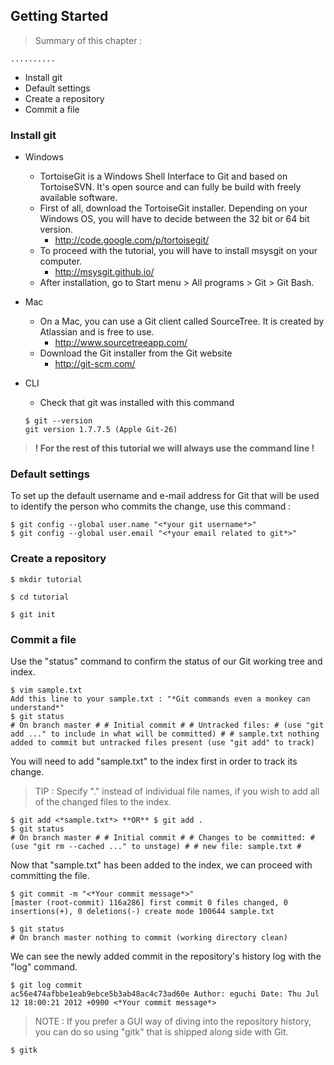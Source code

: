 ## Getting Started

> Summary of this chapter :

	.......... 

* Install git
* Default settings
* Create a repository
* Commit a file

### Install git

* Windows
  * TortoiseGit is a Windows Shell Interface to Git and based on TortoiseSVN. It's open source and can fully be build with freely available software.
  * First of all, download the TortoiseGit installer. Depending on your Windows OS, you will have to decide between the 32 bit or 64 bit version.
    * http://code.google.com/p/tortoisegit/
  * To proceed with the tutorial, you will have to install msysgit on your computer.
    * http://msysgit.github.io/
  * After installation, go to Start menu > All programs > Git > Git Bash.

* Mac
  * On a Mac, you can use a Git client called SourceTree. It is created by Atlassian and is free to use.
    * http://www.sourcetreeapp.com/
  * Download the Git installer from the Git website
    * http://git-scm.com/
* CLI
  * Check that git was installed with this command
  ```
  $ git --version 
  git version 1.7.7.5 (Apple Git-26)
  ```
> **! For the rest of this tutorial we will always use the command line !**

### Default settings

To set up the default username and e-mail address for Git that will be used to identify the person who commits the change, use this command : 

```
$ git config --global user.name "<*your git username*>"
$ git config --global user.email "<*your email related to git*>"
```

### Create a repository

```
$ mkdir tutorial

$ cd tutorial

$ git init
```

### Commit a file

Use the "status" command to confirm the status of our Git working tree and index.

```
$ vim sample.txt
Add this line to your sample.txt : "*Git commands even a monkey can understand*"
$ git status
# On branch master # # Initial commit # # Untracked files: # (use "git add ..." to include in what will be committed) # # sample.txt nothing added to commit but untracked files present (use "git add" to track)
```

You will need to add "sample.txt" to the index first in order to track its change.

> TIP : 
> Specify "." instead of individual file names, if you wish to add all of the changed files to the index.

```
$ git add <*sample.txt*> **OR** $ git add .
$ git status
# On branch master # # Initial commit # # Changes to be committed: # (use "git rm --cached ..." to unstage) # # new file: sample.txt # 
```

Now that "sample.txt" has been added to the index, we can proceed with committing the file.

```
$ git commit -m "<*Your commit message*>"
[master (root-commit) 116a286] first commit 0 files changed, 0 insertions(+), 0 deletions(-) create mode 100644 sample.txt 

$ git status 
# On branch master nothing to commit (working directory clean) 
```

We can see the newly added commit in the repository's history log with the "log" command.

```
$ git log commit 
ac56e474afbbe1eab9ebce5b3ab48ac4c73ad60e Author: eguchi Date: Thu Jul 12 18:00:21 2012 +0900 <*Your commit message*> 
```

> NOTE :
> If you prefer a GUI way of diving into the repository history, you can do so using "gitk" that is shipped along side with Git.

```
$ gitk
```
